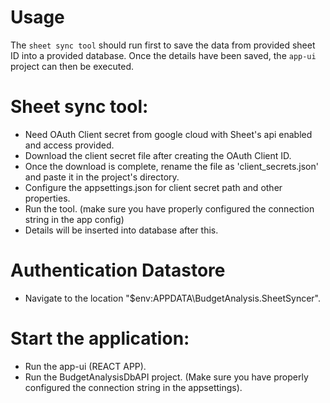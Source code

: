 # Usage

The `sheet sync tool` should run first to save the data from provided sheet ID into a provided database. Once the details have been saved, the `app-ui` project can then be executed.


# Sheet sync tool:

* Need OAuth Client secret from google cloud with Sheet's api enabled and access provided.
* Download the client secret file after creating the OAuth Client ID.
* Once the download is complete, rename the file as 'client_secrets.json' and paste it in the project's directory.
* Configure the appsettings.json for client secret path and other properties.
* Run the tool. (make sure you have properly configured the connection string in the app config)
* Details will be inserted into database after this.


# Authentication Datastore

* Navigate to the location "$env:APPDATA\BudgetAnalysis.SheetSyncer".


# Start the application:

* Run the app-ui (REACT APP).
* Run the BudgetAnalysisDbAPI project. (Make sure you have properly configured the connection string in the appsettings).
